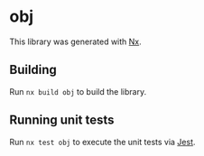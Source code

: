 # obj

This library was generated with [Nx](https://nx.dev).

## Building

Run `nx build obj` to build the library.

## Running unit tests

Run `nx test obj` to execute the unit tests via [Jest](https://jestjs.io).
